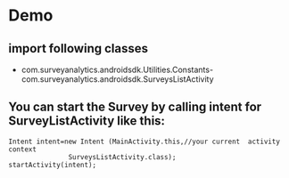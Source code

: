 Demo
====
import following classes
------------------------
- com.surveyanalytics.androidsdk.Utilities.Constants- com.surveyanalytics.androidsdk.SurveysListActivity

You can start the Survey by calling intent for SurveyListActivity like this:
-----------------------------------------------------------------
	Intent intent=new Intent (MainActivity.this,//your current 	activity context              
                   SurveysListActivity.class);
	startActivity(intent);